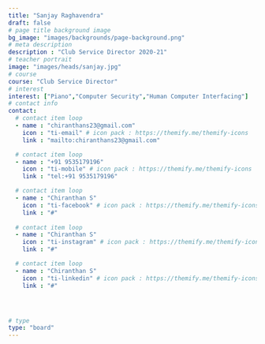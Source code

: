 ```yaml
---
title: "Sanjay Raghavendra"
draft: false
# page title background image
bg_image: "images/backgrounds/page-background.png"
# meta description
description : "Club Service Director 2020-21"
# teacher portrait
image: "images/heads/sanjay.jpg"
# course
course: "Club Service Director"
# interest
interest: ["Piano","Computer Security","Human Computer Interfacing"]
# contact info
contact:
  # contact item loop
  - name : "chiranthans23@gmail.com"
    icon : "ti-email" # icon pack : https://themify.me/themify-icons
    link : "mailto:chiranthans23@gmail.com"

  # contact item loop
  - name : "+91 9535179196"
    icon : "ti-mobile" # icon pack : https://themify.me/themify-icons
    link : "tel:+91 9535179196"

  # contact item loop
  - name : "Chiranthan S"
    icon : "ti-facebook" # icon pack : https://themify.me/themify-icons
    link : "#"
  
  # contact item loop
  - name : "Chiranthan S"
    icon : "ti-instagram" # icon pack : https://themify.me/themify-icons
    link : "#"

  # contact item loop
  - name : "Chiranthan S"
    icon : "ti-linkedin" # icon pack : https://themify.me/themify-icons
    link : "#"




# type
type: "board"
---
```

